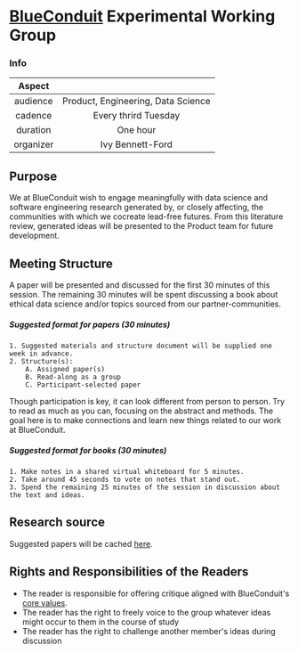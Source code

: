 # [BlueConduit](https://blueconduit.com/) Experimental Working Group

### Info
| **Aspect** | |
| :---: | :---: |
| audience  | Product, Engineering, Data Science |
| cadence   | Every thrird Tuesday |
| duration  | One hour |
| organizer | Ivy Bennett-Ford |

## Purpose
We at BlueConduit wish to engage meaningfully with data science and software engineering research generated by, or closely affecting, the communities with which we cocreate lead-free futures. From this literature review, generated ideas will be presented to the Product team for future development. 

## Meeting Structure
A paper will be presented and discussed for the first 30 minutes of this session. The remaining 30 minutes will be spent discussing a book about ethical data science and/or topics sourced from our partner-communities.

##### Suggested format for papers (30 minutes)
    1. Suggested materials and structure document will be supplied one week in advance.
    2. Structure(s):
        A. Assigned paper(s) 
        B. Read-along as a group
        C. Participant-selected paper
Though participation is key, it can look different from person to person. Try to read as much as you can, focusing on the abstract and methods. The goal here is to make connections and learn new things related to our work at BlueConduit.

##### Suggested format for books (30 minutes)
    1. Make notes in a shared virtual whiteboard for 5 minutes. 
    2. Take around 45 seconds to vote on notes that stand out.
    3. Spend the remaining 25 minutes of the session in discussion about the text and ideas.

## Research source
Suggested papers will be cached [here](file:working-group/publications.org). 

## Rights and Responsibilities of the Readers
- The reader is responsible for offering critique aligned with BlueConduit's [core values](https://blueconduit.com/the-company/).
- The reader has the right to freely voice to the group whatever ideas might occur to them in the course of study
- The reader has the right to challenge another member's ideas during discussion
